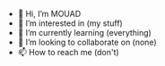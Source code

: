 - 👋 Hi, I’m MOUAD
- 👀 I’m interested in (my stuff)
- 🌱 I’m currently learning (everything)
- 💞️ I’m looking to collaborate on (none)
- 📫 How to reach me (don't)
